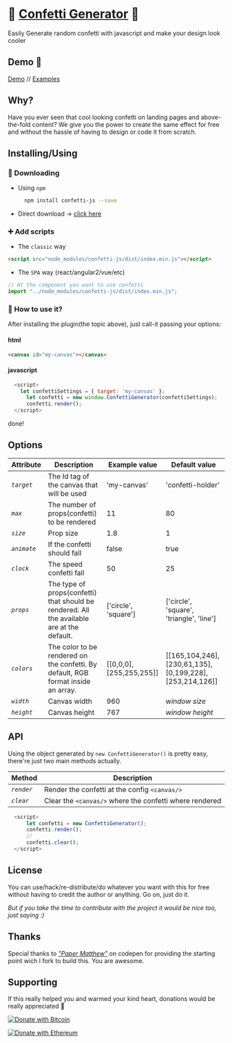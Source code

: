 # 🎉 <a href="https://agezao.github.io/confetti-js" target="_blank">Confetti Generator</a> 🎉
Easily Generate random confetti with javascript and make your design look cooler

## Demo 🚀
<a href="https://agezao.github.io/confetti-js" target="_blank">Demo</a> // <a href="https://agezao.github.io/confetti-js/examples" target="_blank">Examples</a>

## Why?
Have you ever seen that cool looking confetti on landing pages and above-the-fold content? We give you the power to create the same effect for free and without the hassle of having to design or code it from scratch.

## Installing/Using
### 📲 Downloading
- Using `npm`

    ```bash
      npm install confetti-js --save
    ```

- Direct download -> [click here](https://github.com/agezao/confetti-js/archive/master.zip)

### ➕ Add scripts
- The `classic` way
```html
<script src="node_modules/confetti-js/dist/index.min.js"></script>
```

- The `SPA` way (react/angular2/vue/etc)
```your.component.js
// At the component you want to use confetti
import "../node_modules/confetti-js/dist/index.min.js";
```

### 🤔 How to use it?
After installing the plugin(the topic above), just call-it passing your options:
#### html
```html
<canvas id="my-canvas"></canvas>
```

#### javascript
```javascript
  <script>
    let confettiSettings = { target: 'my-canvas' };
      let confetti = new window.ConfettiGenerator(confettiSettings);
      confetti.render();
  </script>
```
done!

## Options

| Attribute | Description | Example value | Default value |
|---------------------------|-------------|--------------------|---------|
| *`target`* | The Id tag of the canvas that will be used | 'my-canvas' | 'confetti-holder' |
| *`max`* | The number of props(confetti) to be rendered | 11 | 80 |
| *`size`* | Prop size | 1.8 | 1 |
| *`animate`* | If the confetti should fall | false | true |
| *`clock`* | The speed confetti fall | 50 | 25 |
| *`props`* | The type of props(confetti) that should be rendered. All the available are at the default. | ['circle', 'square'] | ['circle', 'square', 'triangle', 'line'] |
| *`colors`* | The color to be rendered on the confetti. By default, RGB format inside an array. | [[0,0,0], [255,255,255]] | [[165,104,246],[230,61,135],[0,199,228],[253,214,126]] |
| *`width`* | Canvas width | 960 | *window size* |
| *`height`* | Canvas height | 767 | *window height* |

## API
Using the object generated by `new ConfettiGenerator()` is pretty easy, there're just two main methods actually.

| Method | Description |
|---------------------------|-------------|
| *`render`* | Render the confetti at the config `<canvas/>` |
| *`clear`* | Clear the `<canvas/>` where the confetti where rendered |

```javascript
  <script>
      let confetti = new ConfettiGenerator();
      confetti.render();
      //
      confetti.clear();
  </script>
```

## License
You can use/hack/re-distribute/do whatever you want with this for free without having to credit the author or anything. Go on, just do it.

_But if you take the time to contribute with the project it would be nice too, just saying :)_

## Thanks
Special thanks to _["Paper Matthew"](https://codepen.io/paper_matthew/pen/PNxrbK)_ on codepen for providing the starting point wich I fork to build this. You are awesome.

## Supporting
If this really helped you and warmed your kind heart, donations would be really appreciated 🖤

[![Donate with Bitcoin](https://en.cryptobadges.io/badge/small/18HNXFq1VAsEQWYwmdePnAbmuWN65WAVjv)](https://en.cryptobadges.io/donate/18HNXFq1VAsEQWYwmdePnAbmuWN65WAVjv)

[![Donate with Ethereum](https://en.cryptobadges.io/badge/small/0xA2716B71a4f0f86306647Be953dccEb18612a16A)](https://en.cryptobadges.io/donate/0xA2716B71a4f0f86306647Be953dccEb18612a16A)
